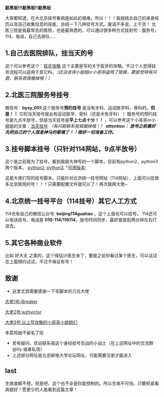 ﻿**敲黑板!!!敲黑板!!敲黑板**

大家都知道，在大北京挂号看病是如此的艰难。所以！！！我就结合自己的亲身经历以及自己收集信息的技能，总结一下几种挂号方式。废话不多说，上干货！
北医三院是我最常去的医院，也是最熟悉的，可以通过很多种方式挂到号：服务号，114，电话，自己去排队.....

## 1.自己去医院排队，挂当天的号
这个可以参考这个：[拔牙攻略](https://bbs.byr.cn/#!article/Health/200261)
这个主要是写的关于拔牙的攻略。不过个人觉得挂号流程可以适用于其它科。*（还没咨询小姐姐or小哥哥盗用了链接，要是觉得有问题，联系我我撤掉哦！）*

## 2.北医三院服务号挂号
微信号：**bysy_001**
这个服务号**预约挂号** 是没有牙科、运动医学科，骨科的。**但是！！** 它的当天挂号就会有运动医学、骨科（还是木有牙科）！
服务号的预约挂号是九点半放号，但是当天挂号是**早上七点十分！！** ，可以参考这个小哥哥or小姐姐的文章：[当天挂号](https://bbs.byr.cn/#!article/Health/202896) *（有问题联系我我撤掉哦！）*
***attention：
放号之前最好先把自己的个人信息神马的都填了！！做好一切准备工作。***

## 3.挂号脚本挂号（只针对114网站，9点半放号）
这个是之前我为了挂号，看到我邮大神写的一个脚本，目前有python2，python3两个版本。
[python2:](https://github.com/iBreaker/bjguahao)
[python3:](https://github.com/wzhvictor/bjguahao)
*[可用版本:](https://github.com/xqymain/register_main)

这是大佬们写的挂号脚本，只能针对北京统一挂号网站（114网站），上面可以挂很多北京医院的号！！！只需要配置文件就可以了！再次膜拜大佬~

## 4.北京统一挂号平台（114挂号）其它人工方式
114也有自己的微信公众号: **beijing114guahao** ，这个上面也可以挂号。
114还可以电话挂号，电话是 **010-114/116114**，放号时间同步，最好是提前两分钟左右打进去。

## 5.其它各种商业软件
比如 好大夫 之类的，这个得估计医生来了，要是之前你看过某个医生，可以试试在上面预约试试，不过不保证有号！

## 致谢
- 这里尤其需要感谢一下写脚本的几位大佬

[大佬1号:iBreaker](https://github.com/iBreaker)

[大佬2号:wzhvictor](https://github.com/wzhvictor)

[大佬3号:以上写攻略的小哥哥小姐姐们](https://bbs.byr.cn/)

本菜鸡就不留名了哈

- 若有疑问，欢迎联系我这个身经挂号百战的小战士（在上述网址中的交流群@lily 或者私信）
- 上述部分网址是北京邮电大学论坛网址，可能需要注册才能进入

## last
生病谁都不想，但是吧，这个也不全是你能控制的。所以生病不可怕，只要抓紧看病就好！愿更少的人能看到这篇文章！
